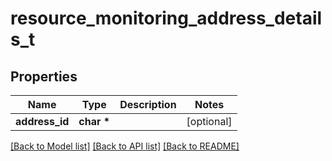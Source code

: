 # resource_monitoring_address_details_t

## Properties
Name | Type | Description | Notes
------------ | ------------- | ------------- | -------------
**address_id** | **char \*** |  | [optional] 

[[Back to Model list]](../README.md#documentation-for-models) [[Back to API list]](../README.md#documentation-for-api-endpoints) [[Back to README]](../README.md)


